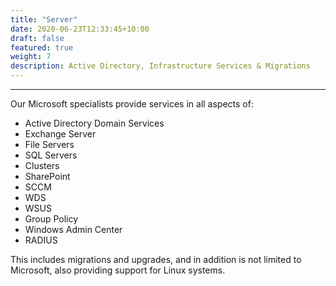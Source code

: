 ```yaml
---
title: "Server"
date: 2020-06-23T12:33:45+10:00
draft: false
featured: true
weight: 7
description: Active Directory, Infrastructure Services & Migrations
---
```

***
Our Microsoft specialists provide services in all aspects of:

* Active Directory Domain Services
* Exchange Server
* File Servers
* SQL Servers
* Clusters
* SharePoint
* SCCM
* WDS
* WSUS
* Group Policy
* Windows Admin Center
* RADIUS

This includes migrations and upgrades, and in addition is not limited to Microsoft, also providing support for Linux systems.
